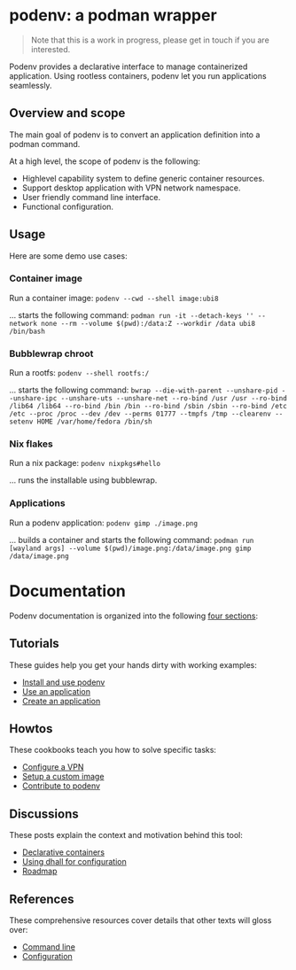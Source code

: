 # podenv: a podman wrapper

> Note that this is a work in progress, please get in touch if you are interested.

Podenv provides a declarative interface to manage containerized application.
Using rootless containers, podenv let you run applications seamlessly.

## Overview and scope

The main goal of podenv is to convert an application definition into a podman command.

At a high level, the scope of podenv is the following:

* Highlevel capability system to define generic container resources.
* Support desktop application with VPN network namespace.
* User friendly command line interface.
* Functional configuration.

## Usage

Here are some demo use cases:

### Container image

Run a container image: `podenv --cwd --shell image:ubi8`

… starts the following command: `podman run -it --detach-keys '' --network none --rm --volume $(pwd):/data:Z --workdir /data ubi8 /bin/bash`

### Bubblewrap chroot

Run a rootfs: `podenv --shell rootfs:/`

… starts the following command: `bwrap --die-with-parent --unshare-pid --unshare-ipc --unshare-uts --unshare-net --ro-bind /usr /usr --ro-bind /lib64 /lib64 --ro-bind /bin /bin --ro-bind /sbin /sbin --ro-bind /etc /etc --proc /proc --dev /dev --perms 01777 --tmpfs /tmp --clearenv --setenv HOME /var/home/fedora /bin/sh`

### Nix flakes

Run a nix package: `podenv nixpkgs#hello`

… runs the installable using bubblewrap.

### Applications

Run a podenv application: `podenv gimp ./image.png`

… builds a container and starts the following command: `podman run [wayland args] --volume $(pwd)/image.png:/data/image.png gimp /data/image.png`

# Documentation

Podenv documentation is organized into the following [four sections][documentation]:

[documentation]: https://www.divio.com/en/blog/documentation/

## Tutorials

These guides help you get your hands dirty with working examples:

* [Install and use podenv](./docs/tutorials/install.md)
* [Use an application](./docs/tutorials/use.md)
* [Create an application](./docs/tutorials/create.md)

## Howtos

These cookbooks teach you how to solve specific tasks:

* [Configure a VPN](./docs/howtos/vpn.md)
* [Setup a custom image](./docs/howtos/image.md)
* [Contribute to podenv](./docs/howtos/contribute.md)

## Discussions

These posts explain the context and motivation behind this tool:

* [Declarative containers](./docs/discussions/declarative-containers.md)
* [Using dhall for configuration](./docs/discussions/dhall-configuration.md)
* [Roadmap](./docs/discussions/roadmap.md)

## References

These comprehensive resources cover details that other texts will gloss over:

* [Command line](./docs/references/command-line.md)
* [Configuration](./docs/references/configuration.md)
